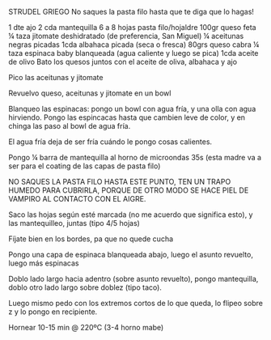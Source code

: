 STRUDEL GRIEGO
No saques la pasta filo hasta que te diga que lo hagas!

1 dte ajo
2 cda mantequilla
6 a 8 hojas pasta filo/hojaldre
100gr queso feta
¼ taza jitomate deshidratado (de preferencia, San Miguel)
¼ aceitunas negras picadas
1cda albahaca picada (seca o fresca)
80grs queso cabra
¼ taza espinaca baby blanqueada (agua caliente y luego se pica)
1cda aceite de olivo
Bato los quesos juntos con el aceite de oliva, albahaca y ajo

Pico las aceitunas y jitomate

Revuelvo queso, aceitunas y jitomate en un bowl

Blanqueo las espinacas: pongo un bowl con agua fría, y una olla con agua hirviendo. Pongo las espincacas hasta que cambien leve de color, y en chinga las paso al bowl de agua fría.

El agua fría deja de ser fría cuándo le pongo cosas calientes.

Pongo ¼ barra de mantequilla al horno de microondas 35s (esta madre va a ser para el coating de las capas de pasta filo)


NO SAQUES LA PASTA FILO HASTA ESTE PUNTO, TEN UN TRAPO HUMEDO PARA CUBRIRLA, PORQUE DE OTRO MODO SE HACE PIEL DE VAMPIRO AL CONTACTO CON EL AIGRE.

Saco las hojas según esté marcada (no me acuerdo que significa esto), y las mantequilleo, juntas (tipo 4/5 hojas)


Fíjate bien en los bordes, pa que no quede cucha

Pongo una capa de espinaca blanqueada abajo, luego el asunto revuelto, luego más espinacas

Doblo lado largo hacia adentro (sobre asunto revuelto), pongo mantequilla, doblo otro lado largo sobre doblez (tipo taco).

Luego mismo pedo con los extremos cortos de lo que queda, lo flipeo sobre z y lo pongo en recipiente.

Hornear 10-15 min @ 220ºC (3-4 horno mabe)